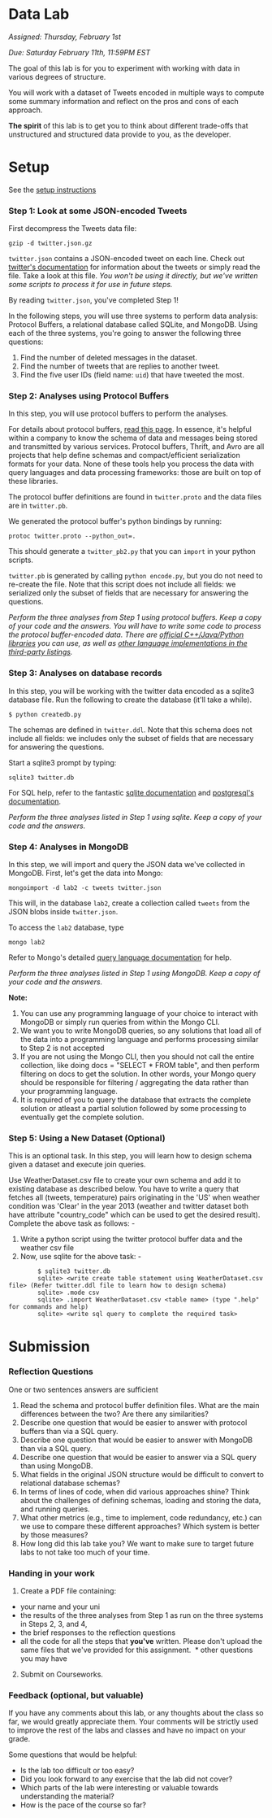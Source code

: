 # Data Lab

*Assigned: Thursday, February 1st*

*Due: Saturday February 11th, 11:59PM EST*

The goal of this lab is for you to experiment with working with data
in various degrees of structure.  

You will work with a dataset of Tweets encoded in multiple ways to compute
some summary information and reflect on the pros and cons of each
approach.

**The spirit** of this lab is to get you to think about different trade-offs
that unstructured and structured data provide to you, as the developer.

# Setup

See the [setup instructions](./SETUP.md)


### Step 1: Look at some JSON-encoded Tweets

First decompress the Tweets data file:

    gzip -d twitter.json.gz

`twitter.json` contains a JSON-encoded tweet on each line.  Check out
[twitter's documentation](https://dev.twitter.com/docs/platform-objects/tweets)
for information about the tweets or simply read the file.  Take a look
at this file.  *You won't be using it directly, but we've written some
scripts to process it for use in future steps.*

By reading `twitter.json`, you've completed Step 1!

In the following steps, you will use three systems to perform data
analysis: Protocol Buffers, a relational database called SQLite, and
MongoDB.  Using each of the three systems, you're going to answer the
following three questions:

1. Find the number of deleted messages in the dataset.
2. Find the number of tweets that are replies to another tweet.
3. Find the five user IDs (field name: `uid`) that have tweeted the most.

<!-- 4. Find the names of the top five places by number of tweets.  (Tweets may have a "place" attribute that describes where the tweet is from.  If it doesn't you can ignore the tweet).) -->

### Step 2: Analyses using Protocol Buffers

In this step, you will use protocol buffers to perform the analyses.

For details about protocol buffers, [read this
page](https://developers.google.com/protocol-buffers/docs/overview).
In essence, it's helpful within a company to know the schema of data
and messages being stored and transmitted by various services.
Protocol buffers, Thrift, and Avro are all projects that help define
schemas and compact/efficient serialization formats for your data.
None of these tools help you process the data with query languages and
data processing frameworks: those are built on top of these libraries.

The protocol buffer definitions are found in `twitter.proto` and the
data files are in `twitter.pb`.

We generated the protocol buffer's python bindings by running:

    protoc twitter.proto --python_out=.
    
This should generate a `twitter_pb2.py` that you can `import` in your
python scripts.

`twitter.pb` is generated by calling `python encode.py`, but you do
not need to re-create the file.  Note that this script does not
include all fields: we serialized only the subset of fields that are
necessary for answering the questions.

*Perform the three analyses from Step 1 using protocol buffers.  Keep a
copy of your code and the answers. You will have to write some code to
process the protocol buffer-encoded data.  There are [official
C++/Java/Python
libraries](https://developers.google.com/protocol-buffers/docs/reference/overview)
you can use, as well as [other language implementations in the
third-party
listings](https://code.google.com/p/protobuf/wiki/ThirdPartyAddOns).*


### Step 3: Analyses on database records

In this step, you will be working with the twitter data encoded as a
sqlite3 database file.  Run the following to create the database (it'll take a while).

```
$ python createdb.py
```

The schemas are defined in `twitter.ddl`. Note that this schema does not
include all fields: we includes only the subset of fields that are
necessary for answering the questions.

Start a sqlite3 prompt by typing:

    sqlite3 twitter.db

For SQL help, refer to the fantastic [sqlite documentation](http://www.sqlite.org/docs.html)
and [postgresql's documentation](http://www.postgresql.org/docs/).

*Perform the three analyses listed in Step 1 using sqlite.  Keep a copy
 of your code and the answers.*




### Step 4: Analyses in MongoDB

In this step, we will import and query the JSON data we've collected
in MongoDB.  First, let's get the data into Mongo:

    mongoimport -d lab2 -c tweets twitter.json

This will, in the database `lab2`, create a collection called `tweets`
from the JSON blobs inside `twitter.json`.

To access the `lab2` database, type

    mongo lab2

Refer to Mongo's detailed [query language documentation](http://docs.mongodb.org/manual/reference/method/db.collection.find/#db.collection.find) for help.

*Perform the three analyses listed in Step 1 using MongoDB. Keep a copy of your code and the answers.*

**Note:** 

1. You can use any programming language of your choice to interact with MongoDB or simply run queries from within the Mongo CLI. 
2. We want you to write MongoDB queries, so any solutions that load all of the data into a programming language and performs processing similar to Step 2 is not accepted
  2. If you are not using the Mongo CLI, then you should not call the entire collection, like doing docs = "SELECT * FROM table", and then perform filtering on docs to get the solution. In other words, your Mongo query should be responsible for filtering / aggregating the data rather than your programming language. 
  3. It is required of you to query the database that extracts the complete solution or atleast a partial solution followed by some processing to eventually get the complete solution.

### Step 5: Using a New Dataset (Optional)

This is an optional task. In this step, you will learn how to design schema given a dataset and execute join queries.  

Use WeatherDataset.csv file to create your own schema and add it to existing database as described below. You have to write a query that fetches all (tweets, temperature) pairs originating in the 'US' when weather condition was 'Clear' in the year 2013 (weather and twitter dataset both have attribute "country_code" which can be used to get the desired result). Complete the above task as follows: -

1. Write a python script using the twitter protocol buffer data and the weather csv file
2. Now, use sqlite for the above task: -

```
		$ sqlite3 twitter.db
		sqlite> <write create table statement using WeatherDataset.csv file> (Refer twitter.ddl file to learn how to design schema) 
		sqlite> .mode csv
		sqlite> .import WeatherDataset.csv <table name> (type ".help" for commands and help)
		sqlite> <write sql query to complete the required task>
```



# Submission

### Reflection Questions

One or two sentences answers are sufficient

1. Read the schema and protocol buffer definition files.  What are the main differences between the two?  Are there any similarities?
1. Describe one question that would be easier to answer with protocol buffers than via a SQL query.
1. Describe one question that would be easier to answer with MongoDB than via a SQL query.
1. Describe one question that would be easier to answer via a SQL query than using MongoDB.
1. What fields in the original JSON structure would be difficult to convert to relational database schemas?
1. In terms of lines of code, when did various approaches shine?  Think about the challenges of defining schemas, loading and storing the data, and running queries.
1. What other metrics (e.g., time to implement, code redundancy, etc.) can we use to compare these different approaches?  Which system is better by those measures?
1. How long did this lab take you?  We want to make sure to target future labs to not take too much of your time.

### Handing in your work

1. Create a PDF file containing: 
  * your name and your uni
  * the results of the three analyses from Step 1 as run on the three systems in Steps 2, 3, and 4, 
  * the brief responses to the reflection questions 
  * all the code for all the steps that **you've** written. Please don't upload the same files that we've provided for this assignment.
  * other questions you may have
2. Submit on Courseworks.

### Feedback (optional, but valuable)

If you have any comments about this lab, or any thoughts about the class so far, we would greatly appreciate them.  Your comments will be strictly used to improve the rest of the labs and classes and have no impact on your grade. 

Some questions that would be helpful:

* Is the lab too difficult or too easy?  
* Did you look forward to any exercise that the lab did not cover?
* Which parts of the lab were interesting or valuable towards understanding the material?
* How is the pace of the course so far?
